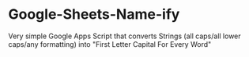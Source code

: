 # Google-Sheets-Name-ify
Very simple Google Apps Script that converts Strings (all caps/all lower caps/any formatting) into "First Letter Capital For Every Word"
